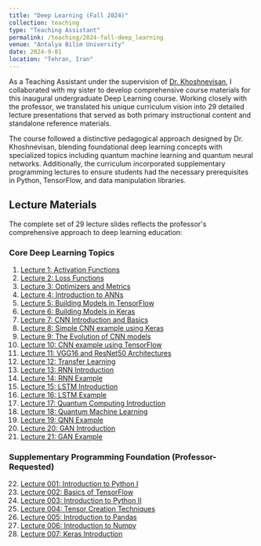 ```yaml
---
title: "Deep Learning (Fall 2024)"
collection: teaching
type: "Teaching Assistant"
permalink: /teaching/2024-fall-deep_learning
venue: "Antalya Bilim University"
date: 2024-9-01
location: "Tehran, Iran"
---
```


As a Teaching Assistant under the supervision of [Dr. Khoshnevisan](https://cos.northeastern.edu/people/mohammad-khoshnevisan/), I collaborated with my sister to develop comprehensive course materials for this inaugural undergraduate Deep Learning course. Working closely with the professor, we translated his unique curriculum vision into 29 detailed lecture presentations that served as both primary instructional content and standalone reference materials.

The course followed a distinctive pedagogical approach designed by Dr. Khoshnevisan, blending foundational deep learning concepts with specialized topics including quantum machine learning and quantum neural networks. Additionally, the curriculum incorporated supplementary programming lectures to ensure students had the necessary prerequisites in Python, TensorFlow, and data manipulation libraries.

## Lecture Materials
The complete set of 29 lecture slides reflects the professor's comprehensive approach to deep learning education:

### Core Deep Learning Topics
1. [Lecture 1: Activation Functions](../files/slides/01_Activation_functions.pdf)
2. [Lecture 2: Loss Functions](../files/slides/02_Loss_functions.pdf)
3. [Lecture 3: Optimizers and Metrics](../files/slides/03_Optimizers+Metrics.pdf)
4. [Lecture 4: Introduction to ANNs](../files/slides/04_Introduction_to_ANNs.pdf)
5. [Lecture 5: Building Models in TensorFlow](../files/slides/05_Building_models_in_TensorFlow.pdf)
6. [Lecture 6: Building Models in Keras](../files/slides/06_Building_models_in_Keras.pdf)
7. [Lecture 7: CNN Introduction and Basics](../files/slides/07_CNN_Introduction_and_Basics.pdf)
8. [Lecture 8: Simple CNN example using Keras](../files/slides/08_CNN_simple_example_using_Keras.pdf)
9. [Lecture 9: The Evolution of CNN models](../files/slides/09_The_Evolution_of_CNN_models.pdf)
10. [Lecture 10: CNN example using TensorFlow](../files/slides/10_CNN_example_using_TensorFlow.pdf)
11. [Lecture 11: VGG16 and ResNet50 Architectures](../files/slides/11_VGG16_and_ResNet50_architectures.pdf)
12. [Lecture 12: Transfer Learning](../files/slides/12_Transfer_learning.pdf)
13. [Lecture 13: RNN Introduction](../files/slides/13_RNN_introduction.pdf)
14. [Lecture 14: RNN Example](../files/slides/14_RNN_example.pdf)
15. [Lecture 15: LSTM Introduction](../files/slides/15_LSTM_intorduction.pdf)
16. [Lecture 16: LSTM Example](../files/slides/16_LSTM_example.pdf)
17. [Lecture 17: Quantum Computing Introduction](../files/slides/lect17_Quantum_Computing_Introductinoure17.pdf)
18. [Lecture 18: Quantum Machine Learning](../files/slides/18_Quantum_Machine_learning.pdf)
19. [Lecture 19: QNN Example](../files/slides/19_QNN_example.pdf)
20. [Lecture 20: GAN Introduction](../files/slides/20_GAN_Introduction.pdf)
21. [Lecture 21: GAN Example](../files/slides/21_GAN_Example.pdf)

### Supplementary Programming Foundation (Professor-Requested)
22. [Lecture 001: Introduction to Python I](../files/slides/001_Introduction_to_Python_1.pdf)
23. [Lecture 002: Basics of TensorFlow](../files/slides/002_Basics_of_TensorFlow.pdf)
24. [Lecture 003: Introduction to Python II](../files/slides/003_Introduction_to_Python_2.pdf)
25. [Lecture 004: Tensor Creation Techniques](../files/slides/004_Tensor_Creation_Techniques.pdf)
26. [Lecture 005: Introduction to Pandas](../files/slides/005_Introduction_to_Pandas.pdf)
27. [Lecture 006: Introduction to Numpy](../files/slides/006_Introduction_to_Numpy.pdf)
28. [Lecture 007: Keras Introduction](../files/slides/007_keras_introduction.pdf)